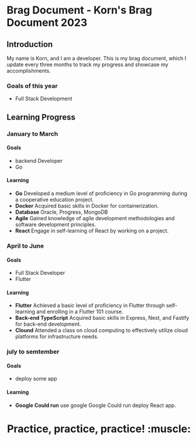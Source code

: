 # Brag Document - Korn's Brag Document 2023 

## Introduction
My name is Korn, and I am a developer. This is my brag document, which I update every three months to track my progress and showcase my accomplishments.
### Goals of this year
- Full Stack Development


## Learning Progress

### January to March
#### Goals
- backend Developer
- Go
#### Learning
-  **Go** Developed a medium level of proficiency in Go programming during a cooperative education project.
-  **Docker** Acquired basic skills in Docker for containerization.
-  **Database** Oracle, Progress, MongoDB
-  **Agile** Gained knowledge of agile development methodologies and software development principles.
-  **React** Engage in self-learning of React by working on a project.
### April to June
#### Goals
- Full Stack Developer
- Flutter
#### Learning
-  **Flutter** Achieved a basic level of proficiency in Flutter through self-learning and enrolling in a Flutter 101 course.
-  **Back-end TypeScript** Acquired basic skills in Express, Nest, and Fastify for back-end development.
-  **Clound** Attended a class on cloud computing to effectively utilize cloud platforms for infrastructure needs.
### july to semtember
#### Goals
- deploy some app
#### Learning
- **Google Could run** use google Google Could run deploy React app.
<h1 align="center">Practice, practice, practice! :muscle:</h1>
